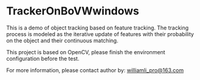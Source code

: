 # TrackerOnBoVWwindows

This is a demo of object tracking based on feature tracking. The tracking process is modeled as the iterative update of features  with their probability on the object and their continuous matching.

This project is based on OpenCV, please finish the environment configuration before the test.

For more information, please contact author by: williamli_pro@163.com

